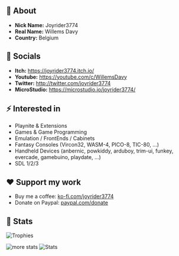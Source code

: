 ## 👋 About
- **Nick Name:** Joyrider3774
- **Real Name:** Willems Davy
- **Country:** Belgium

## 🔗 Socials
- **Itch:** https://joyrider3774.itch.io/
- **Youtube:** https://youtube.com/c/WillemsDavy
- **Twitter:** http://twitter.com/joyrider3774
- **MicroStudio:** https://microstudio.io/joyrider3774/

## ⚡ Interested in
- Playnite & Extensions
- Games & Game Programming
- Emulation / FrontEnds / Cabinets
- Fantasy Consoles (Vircon32, WASM-4, PICO-8, TIC-80, ...)
- Handheld Devices (anbernic, powkiddy, arduboy, trim-ui, funkey, evercade, gamebuino, playdate, ...)
- SDL 1/2/3

## ❤️ Support my work
- Buy me a coffee: [ko-fi.com/joyrider3774](https://ko-fi.com/joyrider3774/tip)
- Donate on Paypal: [paypal.com/donate](https://www.paypal.com/donate?hosted_button_id=L3W9JCP4XBD7Y)

## 🚀 Stats
![Trophies](https://github-profile-trophy.vercel.app/?username=joyrider3774&theme=gitdimmed&column=5&row=2)

![more stats](https://github-readme-stats.vercel.app/api?username=joyrider3774&theme=dark) ![Stats](https://github-readme-stats.vercel.app/api/top-langs?username=joyrider3774&locale=en&hide_title=false&layout=compact&card_width=320&langs_count=5&theme=github_dark&hide_border=true&order=2)
